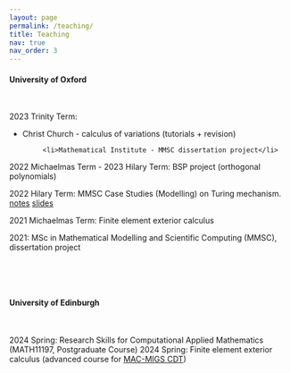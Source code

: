```yaml
---
layout: page
permalink: /teaching/
title: Teaching
nav: true
nav_order: 3
---
```


#### University of Oxford 

 <p>&nbsp;</p> 

2023 Trinity Term: 
<ul>
         <li>Christ Church - calculus of variations (tutorials + revision)</li>

         <li>Mathematical Institute - MMSC dissertation project</li>
</ul>

2022 Michaelmas Term - 2023 Hilary Term: BSP project (orthogonal polynomials)

2022 Hilary Term: MMSC Case Studies (Modelling) on Turing mechanism.  <a href='https://kaibohu.github.io/homepage/Turing-pattern.pdf'>notes</a>  <a href='https://kaibohu.github.io/homepage/Turing-slides.pdf'>slides</a>

2021 Michaelmas Term: Finite element exterior calculus

2021:  MSc in Mathematical Modelling and Scientific Computing (MMSC), dissertation project

  <p>&nbsp;</p>  <p>&nbsp;</p> 
  
#### University of Edinburgh
   <p>&nbsp;</p> 
   
2024 Spring: Research Skills for Computational Applied Mathematics (MATH11197, Postgraduate Course)
2024 Spring: Finite element exterior calculus (advanced course for [MAC-MIGS CDT](https://www.mac-migs.ac.uk/))